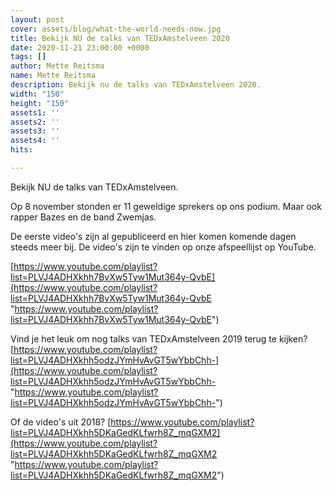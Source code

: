 ```yaml
---
layout: post
cover: assets/blog/what-the-world-needs-now.jpg
title: Bekijk NU de talks van TEDxAmstelveen 2020
date: 2020-11-21 23:00:00 +0000
tags: []
author: Mette Reitsma
name: Mette Reitsma
description: Bekijk nu de talks van TEDxAmstelveen 2020.
width: "150"
height: "150"
assets1: ''
assets2: ''
assets3: ''
assets4: ''
hits: 

---
```

Bekijk NU de talks van TEDxAmstelveen.

Op 8 november stonden er 11 geweldige sprekers op ons podium. Maar ook rapper Bazes en de band Zwemjas.

De eerste video's zijn al gepubliceerd en hier komen komende dagen steeds meer bij. De video's zijn te vinden op onze afspeellijst op YouTube.

[https://www.youtube.com/playlist?list=PLVJ4ADHXkhh7BvXw5Tyw1Mut364y-QvbE](https://www.youtube.com/playlist?list=PLVJ4ADHXkhh7BvXw5Tyw1Mut364y-QvbE "https://www.youtube.com/playlist?list=PLVJ4ADHXkhh7BvXw5Tyw1Mut364y-QvbE")

Vind je het leuk om nog talks van TEDxAmstelveen 2019 terug te kijken? [https://www.youtube.com/playlist?list=PLVJ4ADHXkhh5odzJYmHvAvGT5wYbbChh-](https://www.youtube.com/playlist?list=PLVJ4ADHXkhh5odzJYmHvAvGT5wYbbChh- "https://www.youtube.com/playlist?list=PLVJ4ADHXkhh5odzJYmHvAvGT5wYbbChh-")

Of de video's uit 2018? [https://www.youtube.com/playlist?list=PLVJ4ADHXkhh5DKaGedKLfwrh8Z_mqGXM2](https://www.youtube.com/playlist?list=PLVJ4ADHXkhh5DKaGedKLfwrh8Z_mqGXM2 "https://www.youtube.com/playlist?list=PLVJ4ADHXkhh5DKaGedKLfwrh8Z_mqGXM2")